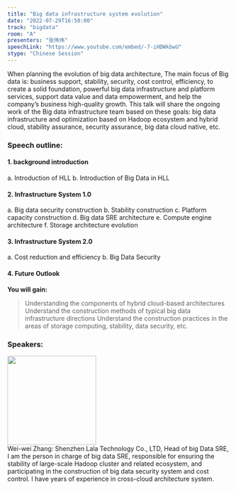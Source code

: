 ```yaml
---
title: "Big data infrastructure system evolution"
date: "2022-07-29T16:50:00"
track: "bigdata"
room: "A"
presenters: "张伟伟"
speechLink: "https://www.youtube.com/embed/-7-iHDWkbwU"
stype: "Chinese Session"
---
```

When planning the evolution of big data architecture, The main focus of Big data is: business support, stability, security, cost control, efficiency, to create a solid foundation, powerful big data infrastructure and platform services, support data value and data empowerment, and help the company’s business high-quality growth. This talk will share the ongoing work of the Big data infrastructure team based on these goals: big data infrastructure and optimization based on Hadoop ecosystem and hybrid cloud, stability assurance, security assurance, big data cloud native, etc. 
### Speech outline:
#### 1. background introduction
   a. Introduction of HLL
   b. Introduction of Big Data in HLL
#### 2. Infrastructure System 1.0
   a. Big data security construction
   b. Stability construction
   c. Platform capacity construction
   d. Big data SRE architecture
   e. Compute engine architecture
   f. Storage architecture evolution
#### 3. Infrastructure System 2.0
   a. Cost reduction and efficiency
   b. Big Data Security
#### 4. Future Outlook

**You will gain:**
> Understanding the components of hybrid cloud-based architectures
Understand the construction methods of typical big data infrastructure directions
Understand the construction practices in the areas of storage computing, stability, data security, etc.
 ### Speakers: 
 <img src="images/speaker/1245.png" width="200" /><br>Wei-wei Zhang: Shenzhen Lala Technology Co., LTD, Head of big Data SRE, I am the person in charge of big data SRE, responsible for ensuring the stability of large-scale Hadoop cluster and related ecosystem, and participating in the construction of big data security system and cost control. I have years of experience in cross-cloud architecture system.

 